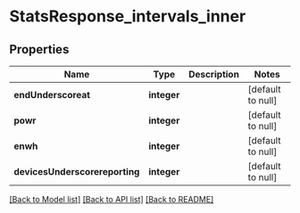 # StatsResponse_intervals_inner

## Properties
Name | Type | Description | Notes
------------ | ------------- | ------------- | -------------
**endUnderscoreat** | **integer** |  | [default to null]
**powr** | **integer** |  | [default to null]
**enwh** | **integer** |  | [default to null]
**devicesUnderscorereporting** | **integer** |  | [default to null]

[[Back to Model list]](../README.md#documentation-for-models) [[Back to API list]](../README.md#documentation-for-api-endpoints) [[Back to README]](../README.md)


